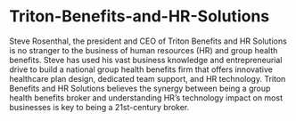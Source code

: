 # Triton-Benefits-and-HR-Solutions
Steve Rosenthal, the president and CEO of Triton Benefits and HR Solutions is no stranger to the business of human resources (HR) and group health benefits. Steve has used his vast business knowledge and entrepreneurial drive to build a national group health benefits firm that offers innovative healthcare plan design, dedicated team support, and HR technology. Triton Benefits and HR Solutions believes the synergy between being a group health benefits broker and understanding HR’s technology impact on most businesses is key to being a 21st-century broker.
